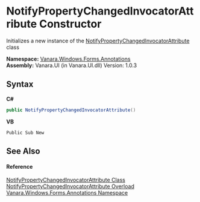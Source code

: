 # NotifyPropertyChangedInvocatorAttribute Constructor 
 

Initializes a new instance of the <a href="f7adaa39-adcc-7ce2-f629-7cf52d8b64e0">NotifyPropertyChangedInvocatorAttribute</a> class

**Namespace:**&nbsp;<a href="600255aa-5477-7018-00f3-14fce5adebc9">Vanara.Windows.Forms.Annotations</a><br />**Assembly:**&nbsp;Vanara.UI (in Vanara.UI.dll) Version: 1.0.3

## Syntax

**C#**<br />
``` C#
public NotifyPropertyChangedInvocatorAttribute()
```

**VB**<br />
``` VB
Public Sub New
```


## See Also


#### Reference
<a href="f7adaa39-adcc-7ce2-f629-7cf52d8b64e0">NotifyPropertyChangedInvocatorAttribute Class</a><br /><a href="43caa23b-2053-f878-0d1d-7ab3dd51797a">NotifyPropertyChangedInvocatorAttribute Overload</a><br /><a href="600255aa-5477-7018-00f3-14fce5adebc9">Vanara.Windows.Forms.Annotations Namespace</a><br />